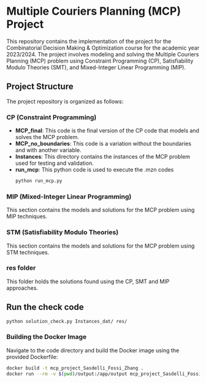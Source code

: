 # Multiple Couriers Planning (MCP) Project

This repository contains the implementation of the project for the Combinatorial Decision Making & Optimization course for the academic year 2023/2024. The project involves modeling and solving the Multiple Couriers Planning (MCP) problem using Constraint Programming (CP), Satisfiability Modulo Theories (SMT), and Mixed-Integer Linear Programming (MIP).

## Project Structure

The project repository is organized as follows:

### CP (Constraint Programming)

- **MCP_final**: This code is the final version of the CP code that models and solves the MCP problem.
- **MCP_no_boundaries**: This code is a variation without the boundaries and with another variable.
- **Instances**: This directory contains the instances of the MCP problem used for testing and validation.
- **run_mcp**: This python code is used to execute the .mzn codes
    ```bash
    python run_mcp.py
    ```

### MIP (Mixed-Integer Linear Programming)

This section contains the models and solutions for the MCP problem using MIP techniques.

### STM (Satisfiability Modulo Theories)

This section contains the models and solutions for the MCP problem using STM techniques.

### res folder

This folder holds the solutions found using the CP, SMT and MIP approaches.

## Run the check code

```bash
python solution_check.py Instances_dat/ res/
```

### Building the Docker Image

Navigate to the code directory and build the Docker image using the provided Dockerfile:

```sh
docker build -t mcp_project_Sasdelli_Fossi_Zhang .
docker run --rm -v $(pwd)/output:/app/output mcp_project_Sasdelli_Fossi_Zhang
